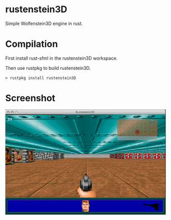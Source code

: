 rustenstein3D
=============

Simple Wolfenstein3D engine in rust.

Compilation
===========

First install rust-sfml in the rustenstein3D workspace.

Then use rustpkg to build rustenstein3D.

```Shell
> rustpkg install rustenstein3D
```

Screenshot
==========
![rustenstein screenshot](img/screen.png "rustenstein3D screenshot")
